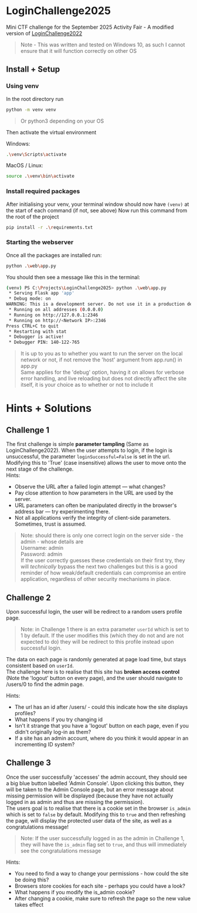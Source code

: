 # LoginChallenge2025
Mini CTF challenge for the September 2025 Activity Fair - A modified version of [LoginChallenge2022](https://github.com/ShefESH/LoginChallenge2022)

> Note - This was written and tested on Windows 10, as such I cannot ensure that it will function correctly on other OS
## Install + Setup

### Using venv

In the root directory run
``` sh
python -m venv venv
```
> Or python3 depending on your OS

Then activate the virtual environment

Windows:
``` sh
.\venv\Scripts\activate  
```

MacOS / Linux:
``` sh
source .\venv\bin\activate
```

### Install required packages
After initialising your venv, your terminal window should now have ```(venv)``` at the start of each command (if not, see above)
Now run this command from the root of the project
``` sh
pip install -r .\requirements.txt
```

### Starting the webserver
Once all the packages are installed run:
``` sh
python .\web\app.py
```

You should then see a message like this in the terminal:
```sh
(venv) PS C:\Projects\LoginChallenge2025> python .\web\app.py
 * Serving Flask app 'app'
 * Debug mode: on
WARNING: This is a development server. Do not use it in a production deployment. Use a production WSGI server instead.
 * Running on all addresses (0.0.0.0)
 * Running on http://127.0.0.1:2346
 * Running on http://<Network IP>:2346
Press CTRL+C to quit
 * Restarting with stat
 * Debugger is active!
 * Debugger PIN: 140-122-765
```
> It is up to you as to whether you want to run the server on the local network or not, if not remove the 'host' argument from app.run() in app.py<br>
> Same applies for the 'debug' option, having it on allows for verbose error handling, and live reloading but does not directly affect the site itself, it is your choice as to whether or not to include it

# Hints + Solutions
## Challenge 1
The first challenge is simple <strong>parameter tampling</strong> (Same as LoginChallenge2022). When the user attempts to login, if the login is unsuccessful, the parameter ```loginSuccessful=False``` is set in the url.<br>
Modifying this to 'True' (case insensitive) allows the user to move onto the next stage of the challenge.<br>
Hints:

- Observe the URL after a failed login attempt — what changes?
- Pay close attention to how parameters in the URL are used by the server.
- URL parameters can often be manipulated directly in the browser's address bar — try experimenting there.
- Not all applications verify the integrity of client-side parameters. Sometimes, trust is assumed.

> Note: should there is only one correct login on the server side - the admin - whose details are <br>
Username: admin<br>
Password: admin<br>
> If the user correctly guesses these credentials on their first try, they will <i>technically</i> bypass the next two challenges but this is a good reminder of how weak/default credentials can compromise an entire application, regardless of other security mechanisms in place.

## Challenge 2
Upon successful login, the user will be redirect to a random users profile page.
> Note: in Challenge 1 there is an extra parameter ```userId``` which is set to 1 by default. If the user modifies this (which they do not and are not expected to do) they will be redirect to this profile instead upon successful login.

The data on each page is randomly generated at page load time, but stays consistent based on ```userId```.<br>
The challenge here is to realise that this site has <strong>broken access control</strong> (Note the 'logout' button on every page), and the user should navigate to /users/0 to find the admin page.<br>

Hints:

- The url has an id after /users/ - could this indicate how the site displays profiles?
- What happens if you try changing id
- Isn't it strange that you have a 'logout' button on each page, even if you didn't originally log-in as them?
- If a site has an admin account, where do you think it would appear in an incrementing ID system?

## Challenge 3
Once the user successfully 'accesses' the admin account, they should see a big blue button labelled 'Admin Console'. Upon clicking this button, they will be taken to the Admin Console page, but an error message about missing permission will be displayed (because they have not actually logged in as admin and thus are missing the permission).<br>
The users goal is to realise that there is a cookie set in the browser `is_admin` which is set to `false` by default. Modifying this to `true` and then refreshing the page, will display the protected user data of the site, as well as a congratulations message!<br>
> Note: If the user successfully logged in as the admin in Challenge 1, they will have the `is_admin` flag set to `true`, and thus will immediately see the congratulations message

Hints:

- You need to find a way to change your permissions - how could the site be doing this?
- Browsers store cookies for each site - perhaps you could have a look?
- What happens if you modify the is_admin cookie?
- After changing a cookie, make sure to refresh the page so the new value takes effect
